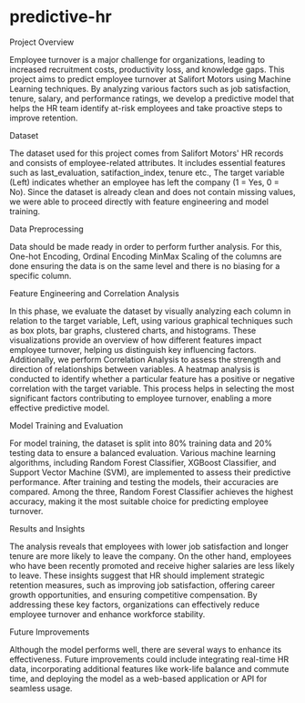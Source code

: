 # predictive-hr

Project Overview

Employee turnover is a major challenge for organizations, leading to increased recruitment costs, productivity loss, and knowledge gaps. This project aims to predict employee turnover at Salifort Motors using Machine Learning techniques. By analyzing various factors such as job satisfaction, tenure, salary, and performance ratings, we develop a predictive model that helps the HR team identify at-risk employees and take proactive steps to improve retention.

Dataset

The dataset used for this project comes from Salifort Motors' HR records and consists of employee-related attributes. It includes essential features such as last_evaluation, satifaction_index, tenure etc., The target variable (Left) indicates whether an employee has left the company (1 = Yes, 0 = No). Since the dataset is already clean and does not contain missing values, we were able to proceed directly with feature engineering and model training.

Data Preprocessing

Data should be made ready in order to perform further analysis. For this, One-hot Encoding, Ordinal Encoding MinMax Scaling of the columns are done ensuring the data is on the same level and there is no biasing for a specific column.

Feature Engineering and Correlation Analysis

In this phase, we evaluate the dataset by visually analyzing each column in relation to the target variable, Left, using various graphical techniques such as box plots, bar graphs, clustered charts, and histograms. These visualizations provide an overview of how different features impact employee turnover, helping us distinguish key influencing factors.
Additionally, we perform Correlation Analysis to assess the strength and direction of relationships between variables. A heatmap analysis is conducted to identify whether a particular feature has a positive or negative correlation with the target variable. This process helps in selecting the most significant factors contributing to employee turnover, enabling a more effective predictive model.

Model Training and Evaluation

For model training, the dataset is split into 80% training data and 20% testing data to ensure a balanced evaluation. Various machine learning algorithms, including Random Forest Classifier, XGBoost Classifier, and Support Vector Machine (SVM), are implemented to assess their predictive performance.
After training and testing the models, their accuracies are compared. Among the three, Random Forest Classifier achieves the highest accuracy, making it the most suitable choice for predicting employee turnover.

Results and Insights

The analysis reveals that employees with lower job satisfaction and longer tenure are more likely to leave the company. On the other hand, employees who have been recently promoted and receive higher salaries are less likely to leave.
These insights suggest that HR should implement strategic retention measures, such as improving job satisfaction, offering career growth opportunities, and ensuring competitive compensation. By addressing these key factors, organizations can effectively reduce employee turnover and enhance workforce stability.

Future Improvements

Although the model performs well, there are several ways to enhance its effectiveness. Future improvements could include integrating real-time HR data, incorporating additional features like work-life balance and commute time, and deploying the model as a web-based application or API for seamless usage.
